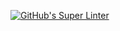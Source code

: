 [![GitHub's Super Linter](https://github.com/ICS20-Edward-McNamara/Assign-02-HTML-Calculations/workflows/GitHub's%20Super%20Linter/badge.svg)](https://github.com/ICS20-Edward-McNamara/Assign-02-HTML-Calculations/actions)